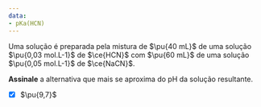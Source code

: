 ```yaml
---
data:
- pKa(HCN)
---
```


Uma solução é preparada pela mistura de $\pu{40 mL}$ de uma solução $\pu{0,03 mol.L-1}$ de $\ce{HCN}$ com $\pu{60 mL}$ de uma solução $\pu{0,05 mol.L-1}$ de $\ce{NaCN}$.

**Assinale** a alternativa que mais se aproxima do pH da solução resultante.

- [x] $\pu{9,7}$


